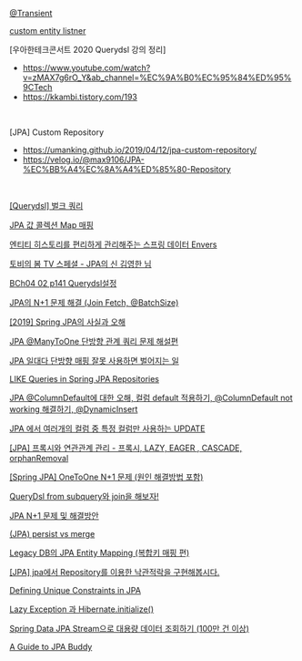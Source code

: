

[@Transient](https://gmoon92.github.io/jpa/2019/09/29/what-is-the-transient-annotation-used-for-in-jpa.html)
<br/>

[custom entity listner](https://bum752.github.io/posts/JPA-entity-listener-%EB%A7%8C%EB%93%A4%EA%B8%)
<br/>

[우아한테크콘서트 2020 Querydsl 강의 정리]
- https://www.youtube.com/watch?v=zMAX7g6rO_Y&ab_channel=%EC%9A%B0%EC%95%84%ED%95%9CTech
- https://kkambi.tistory.com/193
<br/>

[JPA] Custom Repository
- https://umanking.github.io/2019/04/12/jpa-custom-repository/
- https://velog.io/@max9106/JPA-%EC%BB%A4%EC%8A%A4%ED%85%80-Repository

<br/>

[[Querydsl] 벌크 쿼리](https://jaime-note.tistory.com/77)
<br/>


[JPA 값 콜렉션 Map 매핑](https://www.youtube.com/watch?v=CPIgicoqLnM&list=LLg19zd5p7T_YkjpHp-h0YkQ&index=5&ab_channel=%EC%B5%9C%EB%B2%94%EA%B7%A0)
<br/>

[엔티티 히스토리를 편리하게 관리해주는 스프링 데이터 Envers](https://www.youtube.com/watch?v=fGPaj-rlN5w&ab_channel=springcamp.io)
<br/>

[토비의 봄 TV 스페셜 - JPA의 신 김영한 님](https://www.youtube.com/watch?v=00qwDr_3MC4&t=7160s)
<br/>

[BCh04 02 p141 Querydsl설정](https://www.youtube.com/watch?v=5b0OiAnyOh0&list=PLiLLi47PCMPjvVIba_5Tzl--QqblJkpnZ&index=75)
<br/>

[JPA의 N+1 문제 해결 (Join Fetch, @BatchSize)](https://www.youtube.com/watch?v=IY-zs9dteOA&list=PLiLLi47PCMPjvVIba_5Tzl--QqblJkpnZ&index=78&ab_channel=vividswan)
<br/>

[[2019] Spring JPA의 사실과 오해](https://www.youtube.com/watch?v=rYj8PLIE6-k&list=PLiLLi47PCMPjvVIba_5Tzl--QqblJkpnZ&index=85&ab_channel=NHNCloud)
<br/>


[JPA @ManyToOne 단방향 관계 쿼리 문제 해설편](https://www.youtube.com/watch?v=MpXdx8-qWzo&list=PLiLLi47PCMPjvVIba_5Tzl--QqblJkpnZ&index=101&ab_channel=%EB%B0%B1%EA%B8%B0%EC%84%A0)
<br/>

[JPA 일대다 단방향 매핑 잘못 사용하면 벌어지는 일](https://homoefficio.github.io/2019/04/28/JPA-%EC%9D%BC%EB%8C%80%EB%8B%A4-%EB%8B%A8%EB%B0%A9%ED%96%A5-%EB%A7%A4%ED%95%91-%EC%9E%98%EB%AA%BB-%EC%82%AC%EC%9A%A9%ED%95%98%EB%A9%B4-%EB%B2%8C%EC%96%B4%EC%A7%80%EB%8A%94-%EC%9D%BC/)
<br/>

[LIKE Queries in Spring JPA Repositories](https://www.baeldung.com/spring-jpa-like-queries)
<br/>

[JPA @ColumnDefault에 대한 오해, 컬럼 default 적용하기, @ColumnDefault not working 해결하기, @DynamicInsert](https://eocoding.tistory.com/71)
<br/>

[JPA 에서 여러개의 컬럼 중 특정 컬럼만 사용하는 UPDATE](https://kimseungjae.tistory.com/11?category=791451)

[[JPA] 프록시와 연관관계 관리 - 프록시, LAZY, EAGER , CASCADE, orphanRemoval](https://jyami.tistory.com/22)

[[Spring JPA] OneToOne N+1 문제 (원인 해결방법 포함)](https://dev-nomad.com/m/75)

[QueryDsl from subquery와 join을 해보자!](https://ksk-developer.tistory.com/6)

[JPA N+1 문제 및 해결방안](https://jojoldu.tistory.com/165#recentComments)

[(JPA) persist vs merge](https://perfectacle.github.io/2021/06/13/entity-manager-persist-vs-merge/)

[Legacy DB의 JPA Entity Mapping (복합키 매핑 편)](https://techblog.woowahan.com/2595/)



[[JPA] jpa에서 Repository를 이용한 낙관적락을 구현해봅시다.](https://sabarada.tistory.com/185?category=803157)

[Defining Unique Constraints in JPA](https://www.baeldung.com/jpa-unique-constraints)

[Lazy Exception 과 Hibernate.initialize()](https://feco.tistory.com/10)

[Spring Data JPA Stream으로 대용량 데이터 조회하기 (100만 건 이상)](https://prohannah.tistory.com/148)

[A Guide to JPA Buddy](https://www.baeldung.com/jpa-buddy)

[]()